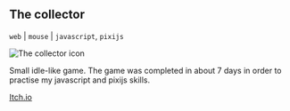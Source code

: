 ## The collector

`web` | `mouse` | `javascript`, `pixijs`

<img id="icon" src="../images/icon_the-collector.png" alt="The collector icon"/>

Small idle-like game.
The game was completed in about 7 days in order to practise my javascript and pixijs skills.

<a class="button" href="https://darkdimension.itch.io/the-collector">Itch.io</a>
